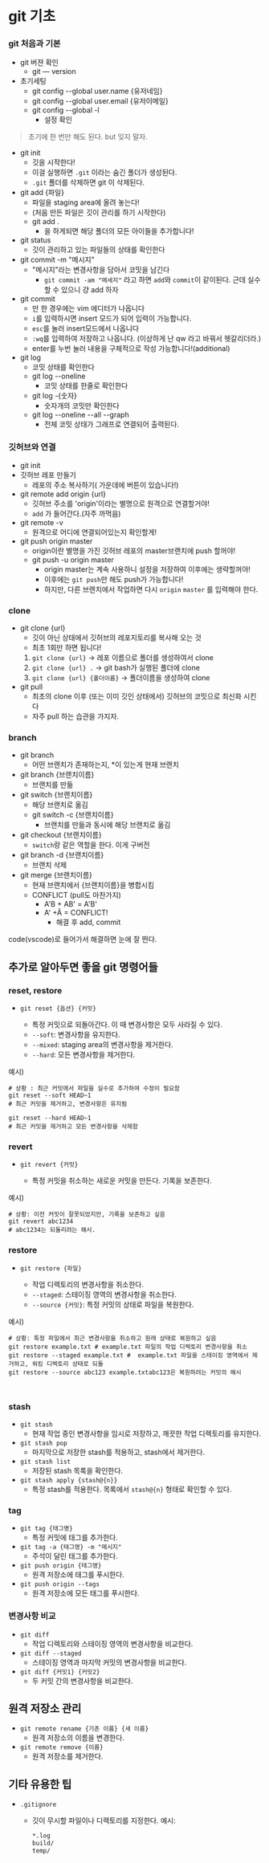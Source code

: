 # git 기초

### git 처음과 기본

- git 버젼 확인
  - git — version
- 초기세팅
  - git config --global user.name {유저네임}
  - git config --global user.email {유저이메일}
  - git config --global -l
    - 설정 확인

> 초기에 한 번만 해도 된다. but 잊지 말자.

- git init
  - 깃을 시작한다!
  - 이걸 실행하면 `.git` 이라는 숨긴 폴더가 생성된다.
  - `.git` 폴더를 삭제하면 git 이 삭제된다.
- git add {파일}
  - 파일을 staging area에 올려 놓는다!
  - (처음 만든 파일은 깃이 관리를 하기 시작한다)
  - git add .
    - 을 하게되면 해당 폴더의 모든 아이들을 추가합니다!
- git status
  - 깃이 관리하고 있는 파일들의 상태를 확인한다
- git commit -m "메시지"
  - "메시지"라는 변경사항을 담아서 코밋을 남긴다
    - `git commit -am "메세지"` 라고 하면 `add`와 `commit`이 같이된다. 근데 실수할 수 있으니 걍 add 하자
- git commit
  - 만 한 경우에는 vim 에디터가 나옵니다
  - `i`를 입력하시면 insert 모드가 되어 입력이 가능합니다.
  - `esc`를 눌러 insert모드에서 나옵니다
  - `:wq`를 입력하여 저장하고 나옵니다. (이상하게 난 qw 라고 바꿔서 헷갈리더라.)
  - enter를 누번 눌러 내용을 구체적으로 작성 가능합니다!(additional)
- git log
  - 코밋 상태를 확인한다
  - git log --oneline
    - 코밋 상태를 한줄로 확인한다
  - git log -{숫자}
    - 숫자개의 코밋만 확인한다
  - git log --oneline --all --graph
    - 전체 코밋 상태가 그래프로 연결되어 출력된다.

### **깃허브와 연결**

- git init
- 깃허브 레포 만들기
  - 레포의 주소 복사하기( 가운데에 버튼이 있습니다!)
- git remote add origin {url}
  - 깃허브 주소를 'origin'이라는 별명으로 원격으로 연결할거야!
  - `add` 가 들어간다.(자주 까먹음)
- git remote -v
  - 원격으로 어디에 연결되어있는지 확인할게!
- git push origin master
  - origin이란 별명을 가진 깃허브 레포의 master브랜치에 push 할꺼야!
  - git push -u origin master
    - origin master는 계속 사용하니 설정을 저장하여 이후에는 생략할꺼야!
    - 이후에는 `git push`만 해도 push가 가능합니다!
    - 하지만, 다른 브렌치에서 작업하면 다시 `origin` `master` 를 입력해야 한다.

### **clone**

- git clone {url}
  - 깃이 아닌 상태에서 깃허브의 레포지토리를 복사해 오는 것
  - 최초 1회만 하면 됩니다!
  1. `git clone {url}` -> 레포 이름으로 폴더를 생성하여서 clone
  2. `git clone {url} .` -> git bash가 실행된 폴더에 clone
  3. `git clone {url} {폴더이름}` -> 폴더이름을 생성하여 clone
- git pull
  - 최초의 clone 이후 (또는 이미 깃인 상태에서) 깃허브의 코밋으로 최신화 시킨다
  - 자주 pull 하는 습관을 가지자.

### **branch**

- git branch
  - 어떤 브랜치가 존재하는지, *이 있는게 현재 브랜치
- git branch {브랜치이름}
  - 브랜치를 만듦
- git switch {브랜치이름}
  - 해당 브랜치로 옮김
  - git switch -c {브랜치이름}
    - 브랜치를 만듦과 동시에 해당 브랜치로 옮김
- git checkout {브랜치이름}
  - `switch`랑 같은 역할을 한다. 이게 구버전
- git branch -d {브랜치이름}
  - 브랜치 삭제
- git merge {브랜치이름}
  - 현재 브랜치에서 {브랜치이름}을 병합시킴
  - CONFLICT (pull도 마찬가지)
    - A'B + AB' = A'B'
    - A' +Ã = CONFLICT!
      - 해결 후 add, commit

code(vscode)로 들어가서 해결하면 눈에 잘 띈다.

## **추가로 알아두면 좋을 git 명령어들**

### **reset, restore**

- `git reset {옵션} {커밋}`
  
  - 특정 커밋으로 되돌아간다. 이 때 변경사항은 모두 사라질 수 있다.
  - `--soft`: 변경사항을 유지한다.
  - `--mixed`: staging area의 변경사항을 제거한다.
  - `--hard`: 모든 변경사항을 제거한다.

예시)

```shell
# 상황 : 최근 커밋에서 파일을 실수로 추가하여 수정이 필요함
git reset --soft HEAD~1
# 최근 커밋을 제거하고, 변경사항은 유지됨

git reset --hard HEAD~1
# 최근 커밋을 제거하고 모든 변경사항을 삭제함
```

### **revert**

- `git revert {커밋}`
  
  - 특정 커밋을 취소하는 새로운 커밋을 만든다. 기록을 보존한다.

예시)

```shell
# 상황: 이전 커밋이 잘못되었지만, 기록을 보존하고 싶음
git revert abc1234
# abc1234는 되돌리려는 해시. 
```

### restore

- `git restore {파일}`
  
  - 작업 디렉토리의 변경사항을 취소한다.
  - `--staged`: 스테이징 영역의 변경사항을 취소한다.
  - `--source {커밋}`: 특정 커밋의 상태로 파일을 복원한다.

예시)

```shell
# 상황: 특정 파일에서 최근 변경사항을 취소하고 원래 상태로 복원하고 싶음
git restore example.txt # example.txt 파일의 작업 디렉토리 변경사항을 취소
git restore --staged example.txt #  example.txt 파일을 스테이징 영역에서 제거하고, 워킹 디렉토리 상태로 되돌
git restore --source abc123 example.txtabc123은 복원하려는 커밋의 해시



```

### **stash**

- `git stash`
  - 현재 작업 중인 변경사항을 임시로 저장하고, 깨끗한 작업 디렉토리를 유지한다.
- `git stash pop`
  - 마지막으로 저장한 stash를 적용하고, stash에서 제거한다.
- `git stash list`
  - 저장된 stash 목록을 확인한다.
- `git stash apply {stash@{n}}`
  - 특정 stash를 적용한다. 목록에서 `stash@{n}` 형태로 확인할 수 있다.

### **tag**

- `git tag {태그명}`
  - 특정 커밋에 태그를 추가한다.
- `git tag -a {태그명} -m "메시지"`
  - 주석이 달린 태그를 추가한다.
- `git push origin {태그명}`
  - 원격 저장소에 태그를 푸시한다.
- `git push origin --tags`
  - 원격 저장소에 모든 태그를 푸시한다.

### **변경사항 비교**

- `git diff`
  - 작업 디렉토리와 스테이징 영역의 변경사항을 비교한다.
- `git diff --staged`
  - 스테이징 영역과 마지막 커밋의 변경사항을 비교한다.
- `git diff {커밋1} {커밋2}`
  - 두 커밋 간의 변경사항을 비교한다.

## **원격 저장소 관리**

- `git remote rename {기존 이름} {새 이름}`
  - 원격 저장소의 이름을 변경한다.
- `git remote remove {이름}`
  - 원격 저장소를 제거한다.

## **기타 유용한 팁**

- `.gitignore`
  - 깃이 무시할 파일이나 디렉토리를 지정한다.
    예시:
    
    ```bash
    *.log
    build/
    temp/
    ```
